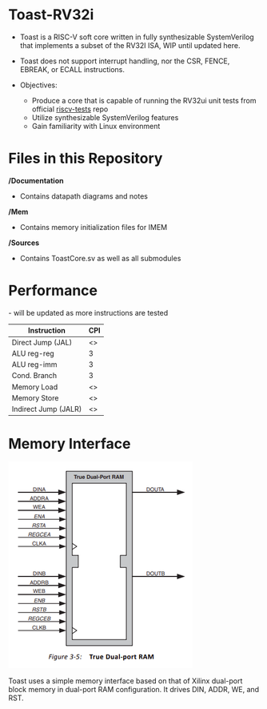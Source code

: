 # Toast-RV32i

- Toast is a RISC-V soft core written in fully synthesizable SystemVerilog that implements a subset of the RV32I ISA, WIP until updated here.

- Toast does not support interrupt handling, nor the CSR, FENCE, EBREAK, or ECALL instructions.

- Objectives: 

     - Produce a core that is capable of running the RV32ui unit tests from official [riscv-tests](https://github.com/riscv/riscv-tests) repo
     - Utilize synthesizable SystemVerilog features
     - Gain familiarity with Linux environment

<h1> Files in this Repository </h1>

__/Documentation__
- Contains datapath diagrams and notes

__/Mem__
- Contains memory initialization files for IMEM 

__/Sources__
- Contains ToastCore.sv as well as all submodules

<h1> Performance </h1>
-  will be updated as more instructions are tested


|Instruction | CPI|
|------------|----|
Direct Jump (JAL) | <>
ALU reg-reg | 3
ALU reg-imm | 3
Cond. Branch | 3
Memory Load | <>
Memory Store | <>
Indirect Jump (JALR) | <>


<h1> Memory Interface </h1>

![Xilinx Dual-port RAM](./Documentation/dpr.png)

Toast uses a simple memory interface based on that of Xilinx dual-port block memory in dual-port RAM configuration. It
drives DIN, ADDR, WE, and RST.


